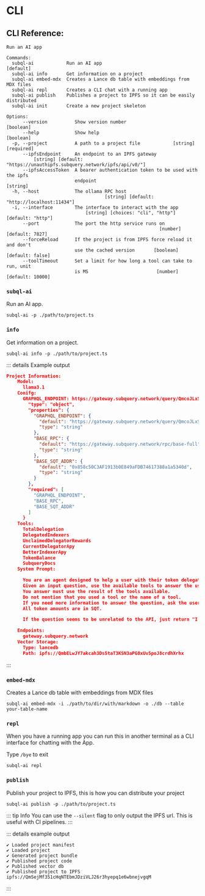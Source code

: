 # CLI

## CLI Reference:

```
Run an AI app

Commands:
  subql-ai            Run an AI app                                        [default]
  subql-ai info       Get information on a project
  subql-ai embed-mdx  Creates a Lance db table with embeddings from MDX files
  subql-ai repl       Creates a CLI chat with a running app
  subql-ai publish    Publishes a project to IPFS so it can be easily distributed
  subql-ai init       Create a new project skeleton

Options:
      --version          Show version number                           [boolean]
      --help             Show help                                     [boolean]
  -p, --project          A path to a project file            [string] [required]
      --ipfsEndpoint     An endpoint to an IPFS gateway
          [string] [default: "https://unauthipfs.subquery.network/ipfs/api/v0/"]
      --ipfsAccessToken  A bearer authentication token to be used with the ipfs
                         endpoint                                       [string]
  -h, --host             The ollama RPC host
                                    [string] [default: "http://localhost:11434"]
  -i, --interface        The interface to interact with the app
                             [string] [choices: "cli", "http"] [default: "http"]
      --port             The port the http service runs on
                                                        [number] [default: 7827]
      --forceReload      If the project is from IPFS force reload it and don't
                         use the cached version       [boolean] [default: false]
      --toolTimeout      Set a limit for how long a tool can take to run, unit
                         is MS                         [number] [default: 10000]
```

### `subql-ai`

Run an AI app.

```shell
subql-ai -p ./path/to/project.ts
```

### `info`

Get information on a project.

```shell
subql-ai info -p ./path/to/project.ts
```

::: details Example output

```json
Project Information:
    Model:
      llama3.1
    Conifg:
      GRAPHQL_ENDPOINT: https://gateway.subquery.network/query/QmcoJLxSeBnGwtmtNmWFCRusXVTGjYWCK1LoujthZ2NyGP
        "type": "object",
        "properties": {
          "GRAPHQL_ENDPOINT": {
            "default": "https://gateway.subquery.network/query/QmcoJLxSeBnGwtmtNmWFCRusXVTGjYWCK1LoujthZ2NyGP",
            "type": "string"
          },
          "BASE_RPC": {
            "default": "https://gateway.subquery.network/rpc/base-full",
            "type": "string"
          },
          "BASE_SQT_ADDR": {
            "default": "0x858c50C3AF1913b0E849aFDB74617388a1a5340d",
            "type": "string"
          }
        },
        "required": [
          "GRAPHQL_ENDPOINT",
          "BASE_RPC",
          "BASE_SQT_ADDR"
        ]
      }
    Tools:
      TotalDelegation
      DelegatedIndexers
      UnclaimedDelegatorRewards
      CurrentDelegatorApy
      BetterIndexerApy
      TokenBalance
      SubqueryDocs
    System Prompt:

      You are an agent designed to help a user with their token delegation on the SubQuery Network.
      Given an input question, use the available tools to answer the users question quickly and concisely.
      You answer must use the result of the tools available.
      Do not mention that you used a tool or the name of a tool.
      If you need more information to answer the question, ask the user for more details.
      All token amounts are in SQT.

      If the question seems to be unrelated to the API, just return "I don't know" as the answer.

    Endpoints:
      gateway.subquery.network
    Vector Storage:
      Type: lancedb
      Path: ipfs://QmbELwJY7akcah3Ds5taT3KSN3aPG8xUv5poJ8crdhXrhx

```

:::

### `embed-mdx`

Creates a Lance db table with embeddings from MDX files

```shell
subql-ai embed-mdx -i ./path/to/dir/with/markdown -o ./db --table your-table-name
```

### `repl`

When you have a running app you can run this in another terminal as a CLI interface for chatting with the App.

Type `/bye` to exit

```shell
subql-ai repl
```

### `publish`

Publish your project to IPFS, this is how you can distribute your project

```shell
subql-ai publish -p ./path/to/project.ts
```

::: tip Info
You can use the `--silent` flag to only output the IPFS url. This is useful with CI pipelines.
:::

::: details example output

```
✔ Loaded project manifest
✔ Loaded project
✔ Generated project bundle
✔ Published project code
✔ Published vector db
✔ Published project to IPFS
ipfs://QmSejMf351cHqNTEbmJDziVLJ26r3hyepq1e6wbnejvgqM
```

:::
